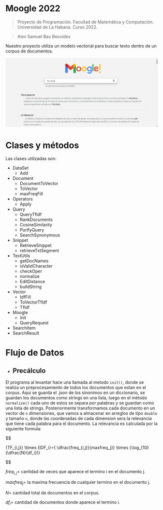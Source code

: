 # Moogle 2022

> Proyecto de Programación. Facultad de Matemática y Computación. Universidad de La Habana. Curso 2022.

> Alex Samuel Bas Beovides 

Nuestro proyecto utiliza un modelo vectorial para buscar texto dentro de un corpus de documentos.

![alt text](Report1.png)


# Clases y métodos

Las clases utilizadas son:
- DataSet
    - Add
- Document
    - DocumentToVector
    - ToVector
    - maxFreqFill
- Operators
    - Apply
- Query
    - QueryTfIdf
    - RankDocuments
    - CosineSimilarity
    - PurifyQuery
    - SearchSynonymous
- Snippet
    - RetrieveSnippet
    - retrieveTxtSegment
- TextUtils
    - getDocNames
    - isValidCharacter
    - checkOper
    - normalize
    - EditDistance
    - buildString
- Vector
    - IdfFill
    - ToVectorTfIdf
    - TfIdf
- Moogle
    - init
    - QueryRequest
- SearchItem
- SearchResult

# Flujo de Datos

- ## Precálculo

El programa al levantar hace una llamada al metodo `init()`, donde se realiza un preprocesamiento de todos los documentos que estan en el corpus. Aqui se guarda el .json de los sinonimos en un diccionario, se guardan los documentos como strings en una lista, luego en el método `normalize()` cada uno de estos se separa por palabras y se guardan como una lista de strings. Posteriormente transformamos cada documento en un vector de `n` dimensiones, que vamos a almacenar en arreglos de tipo `double` y tamaño `n`, donde las coordenadas de cada dimension sera la relevancia que tiene cada palabra para el documento. La relevancia es calculada por la siguiente formula:

$$

{TF_{i,j}} \times {IDF_i}={ \dfrac{freq_{i,j}}{maxfreq_j}} \times {\log_{10} (\dfrac{N}{df_i})}

$$

${freq_{i,j}}=$ cantidad de veces que aparece el termino i en el documento j.

${maxfreq_j}=$ la maxima frecuencia de cualquier termino en el documento j.

$N=$ cantidad total de documentos en el corpus.

${df_i}=$ cantidad de documentos donde aparece el termino i.

 